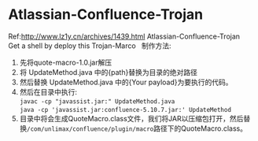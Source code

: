 # Atlassian-Confluence-Trojan   
Ref:http://www.lz1y.cn/archives/1439.html
Atlassian-Confluence-Trojan  
Get a shell by deploy this Trojan-Marco  
制作方法:  
1. 先将quote-macro-1.0.jar解压  
2. 将 UpdateMethod.java 中的{path}替换为目录的绝对路径  
3. 然后替换 UpdateMethod.java 中的{Your payload}为要执行的代码。  
4. 然后在目录中执行:  
`javac -cp "javassist.jar:" UpdateMethod.java`    
`java -cp 'javassist.jar:confluence-5.10.7.jar:' UpdateMethod`
5. 目录中将会生成QuoteMacro.class文件，我们将JAR以压缩包打开，然后替换`/com/unlimax/confluence/plugin/macro`路径下的QuoteMacro.class。
